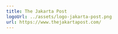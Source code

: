 ```yaml
---
title: The Jakarta Post
logoUrl: ../assets/logo-jakarta-post.png
url: https://www.thejakartapost.com/
---
```

